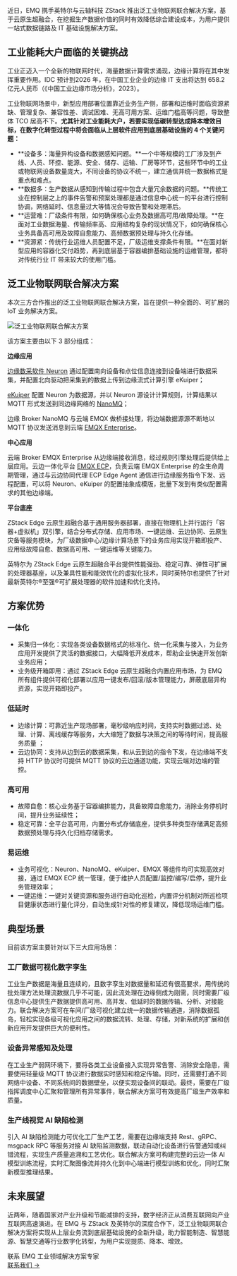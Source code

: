 近日，EMQ 携手英特尔与云轴科技 ZStack 推出泛工业物联网联合解决方案，基于云原生超融合，在挖掘生产数据价值的同时有效降低综合建设成本，为用户提供一站式数据链路及 IT 基础设施解决方案。

## **工业能耗大户面临的关键挑战**

工业正迈入一个全新的物联网时代，海量数据计算需求涌现，边缘计算将在其中发挥重要作用。IDC 预计到2026 年，在中国工业企业的边缘 IT 支出将达到 658.2 亿元人民币（《中国工业边缘市场分析》，2023）。

 工业物联网场景中，新型应用部署位置靠近业务生产侧，部署和运维时面临资源紧缺、管理复杂、兼容性差、调试困难、无高可用方案、运维门槛高等问题，导致整体 TCO 居高不下。**尤其针对工业能耗大户，若要实现低碳转型达成降本增效目标，在数字化转型过程中将会面临从上层软件应用到底层基础设施的 4 个关键问题：**

- **设备多：海量异构设备和数据感知问题。**一个中等规模的工厂涉及到产线、人员、环控、能源、安全、储存、运输、厂房等环节，这些环节中的工业或物联网设备数量庞大，不同设备的协议不统一，建立通信并统一数据格式是重点和难点。
- **数据多：生产数据从感知到传输过程中包含大量冗余数据的问题。**传统工业在控制层之上的事件告警和预案处理都是通过信息中心统一的平台进行控制协调，网络延时、信息量过大等情况会导致告警和处理滞后。
- **运营难：厂级条件有限，如何确保核心业务及数据高可用/故障处理。**在面对工业数据海量、传输频率高、应用结构复杂的现状情况下，如何确保核心业务具备高可用及故障自愈能力、高频数据预处理与持久化存储。
- **资源紧：传统行业运维人员配置不足，厂级运维支撑条件有限。**在面对新型应用的容器化交付趋势，再到底层基于容器编排基础设施的运维管理，都将对传统行业 IT 带来较大的使用门槛。

##  **泛工业物联网联合解决方案**

本次三方合作推出的泛工业物联网联合解决方案，旨在提供一种全面的、可扩展的 IoT 业务解决方案。

![泛工业物联网联合解决方案](https://assets.emqx.com/images/4bddb9996f592b6d520bbd40c06fd81a.png)

该方案主要由以下 3 部分组成：

**边缘应用**

[边缘数采软件 Neuron](https://neugates.io/zh) 通过配置南向设备和点位信息连接到设备端进行数据采集，并配置北向驱动把采集到的数据上传到边缘流式计算引擎 eKuiper；

[eKuiper](https://ekuiper.org/zh) 配置 Neuron 为数据源，并以 Neuron 源设计计算规则，计算结果以 MQTT 形式发送到同边缘网络的 [NanoMQ](https://nanomq.io/zh)；

边缘 Broker NanoMQ 与云端 EMQX 做桥接处理，将边端数据源源不断地以 MQTT 协议发送消息到云端 [EMQX Enterprise](https://www.emqx.com/zh/products/emqx)。

**中心应用**

云端 Broker EMQX Enterprise 从边缘端接收消息，经过规则引擎处理后提供给上层应用。云边一体化平台 [EMQX ECP](https://www.emqx.com/zh/products/emqx-ecp)，负责云端 EMQX Enterprise 的全生命周期管理，通过与云边协同代理 ECP Edge Agent 通信进行边缘服务指令下发、远程配置，可以将 Neuron、eKuiper 的配置抽象成模版，批量下发到有类似配置需求的其他边缘端。

**平台底座**

ZStack Edge 云原生超融合基于通用服务器部署，直接在物理机上并行运行「容器+虚拟机」双引擎，结合分布式存储、应用市场、一键运维、云边协同、云原生灾备等服务模块，为厂级数据中心/边缘计算场景下的业务应用实现开箱即投产、应用级故障自愈、数据高可用、一键运维等关键能力。

英特尔为 ZStack Edge 云原生超融合平台提供性能强劲、稳定可靠、弹性可扩展的处理器基座，以及兼具性能和能效优化的虚拟化技术，同时英特尔也提供了针对最新英特尔®至强®可扩展处理器的软件加速和优化支持。

## **方案优势**

### **一体化**

- 采集归一体化：实现各类设备数据格式的标准化、统一化采集与接入，为业务应用开发提供了灵活的数据接口，大幅降低开发成本，帮助企业快速开发创新业务应用；
- 业务级开箱即用：通过 ZStack Edge 云原生超融合内置应用市场，为 EMQ 所有组件提供可视化部署以应用一键发布/回滚/版本管理能力，屏蔽底层异构资源，实现开箱即投产。

### **低延时**

- 边缘计算：可靠近生产现场部署，毫秒级响应时间，支持实时数据过滤、处理、计算、离线缓存等服务，大大缩短了数据与决策之间的等待时间，提高服务质量 ；
- 云边协同：支持从边到云的数据采集，和从云到边的指令下发，在边缘端不支持 HTTP 协议时可提供 MQTT 协议的云边通道功能，实现云端对边端的管控。

### **高可用**

- 故障自愈：核心业务基于容器编排能力，具备故障自愈能力，消除业务停机时间，提升业务延续性；
- 稳定可靠：全平台高可用，内置分布式存储底座，提供多种类型存储满足高频数据预处理与持久化归档存储需求。

### **易运维**

- 业务可视化：Neuron、NanoMQ、eKuiper、EMQX 等组件均可实现高效对接，通过 EMQX ECP 统一管理，便于维护人员配置/监控/编写/启停，提升业务管理效率；
- 一键运维：一键对关键资源和服务进行自动化巡检，内置评分机制对所巡检项目健康状态进行量化评分，自动生成针对性的修复建议，降低现场运维门槛。

## **典型场景**

目前该方案主要针对以下三大应用场景：

### **工厂数据可视化数字孪生**

工业生产数据是海量且连续的，且数字孪生对数据量和延迟有很高要求，用传统的批处理方法处理流数据几乎不可能，因此流处理在边缘侧成为刚需，同时需要厂级信息中心提供生产数据提供高可用、高并发、低延时的数据传输、分析、对接能力。联合解决方案可在车间/厂级可视化建立统一的数据传输通道，消除数据孤岛，轻松实现各级可视化应用之间的数据流转、处理、存储，对新系统的扩展和创新应用开发提供巨大的便利性。

### **设备异常感知及处理**

在工业生产弱网环境下，要将各类工业设备接入实现异常告警、消除安全隐患，需要使用轻量级 MQTT 协议进行数据实时感知和稳定传输。同时，还需要打通不同网络中设备、不同系统间的数据壁垒，以便实现设备间的联动。最终，需要在厂级指挥调度中心汇聚和管理所有异常事件，联合解决方案可有效提高厂级生产效率和质量。

### **生产线视觉 AI 缺陷检测**

引入 AI 缺陷检测能力可优化工厂生产工艺，需要在边缘端支持 Rest、gRPC、msgpack RPC 等服务对接 AI 缺陷监测数据，联动自动化设备进行告警通知或纠错流程，实现生产质量追溯和工艺优化。联合解决方案可构建完整的云边一体 AI 模型训练流程，实时汇聚图像流并持久化到中心端进行模型训练和优化，同时汇聚新模型推理结果。

## **未来展望**

近两年，随着国家对产业升级和节能减排的支持，数字经济正从消费互联网向产业互联网高速演进。在 EMQ 与 ZStack 及英特尔的深度合作下，泛工业物联网联合解决方案将实现从上层业务流到底层基础设施的全新升级，助力智能制造、智慧能源、智慧交通等行业数字化转型，为用户实现提质、降本、增效。





<section class="promotion">
    <div>
        联系 EMQ 工业领域解决方案专家
    </div>
    <a href="https://www.emqx.com/zh/contact?product=solutions" class="button is-gradient px-5">联系我们 →</a>
</section>
